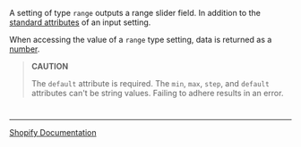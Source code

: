 A setting of type `range` outputs a range slider field. In addition to the [standard attributes](https://shopify.dev/themes/architecture/settings/input-settings#standard-attributes) of an input setting.

When accessing the value of a `range` type setting, data is returned as a [number](https://shopify.dev/api/liquid/basics/types#number).

> **CAUTION**
>
> The `default` attribute is required. The `min`, `max`, `step`, and `default` attributes can't be string values. Failing to adhere results in an error.

#

---

[Shopify Documentation](https://shopify.dev/themes/architecture/settings/input-settings#range)


